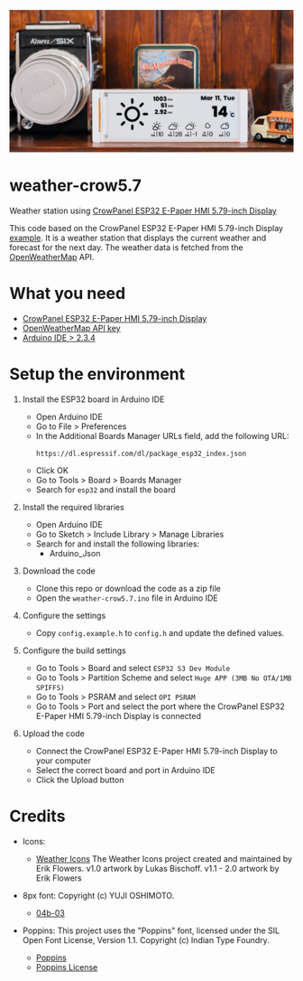 ![Weather Crow](weatherCrow.jpg)

# weather-crow5.7
Weather station using [CrowPanel ESP32 E-Paper HMI 5.79-inch Display](https://www.elecrow.com/crowpanel-esp32-5-79-e-paper-hmi-display-with-272-792-resolution-black-white-color-driven-by-spi-interface.html)

This code based on the CrowPanel ESP32 E-Paper HMI 5.79-inch Display [example](https://www.elecrow.com/wiki/CrowPanel_ESP32_E-paper_5.79-inch_HMI_Display.html).
It is a weather station that displays the current weather and forecast for the next day.
The weather data is fetched from the [OpenWeatherMap](https://openweathermap.org/) API.

# What you need
- [CrowPanel ESP32 E-Paper HMI 5.79-inch Display](https://www.elecrow.com/crowpanel-esp32-5-79-e-paper-hmi-display-with-272-792-resolution-black-white-color-driven-by-spi-interface.html)
- [OpenWeatherMap API key](https://openweathermap.org/)
- [Arduino IDE > 2.3.4](https://www.arduino.cc/en/software)

# Setup the environment
1. Install the ESP32 board in Arduino IDE
   - Open Arduino IDE
   - Go to File > Preferences
   - In the Additional Boards Manager URLs field, add the following URL:
     ```
     https://dl.espressif.com/dl/package_esp32_index.json
     ```
   - Click OK
   - Go to Tools > Board > Boards Manager
   - Search for `esp32` and install the board

2. Install the required libraries
    - Open Arduino IDE
    - Go to Sketch > Include Library > Manage Libraries
    - Search for and install the following libraries:
      - Arduino_Json

3. Download the code
    - Clone this repo or download the code as a zip file
    - Open the `weather-crow5.7.ino` file in Arduino IDE

4. Configure the settings
    - Copy `config.example.h` to `config.h` and update the defined values.

5. Configure the build settings
    - Go to Tools > Board and select `ESP32 S3 Dev Module`
    - Go to Tools > Partition Scheme and select `Huge APP (3MB No OTA/1MB SPIFFS)`
    - Go to Tools > PSRAM and select `OPI PSRAM`
    - Go to Tools > Port and select the port where the CrowPanel ESP32 E-Paper HMI 5.79-inch Display is connected

5. Upload the code
    - Connect the CrowPanel ESP32 E-Paper HMI 5.79-inch Display to your computer
    - Select the correct board and port in Arduino IDE
    - Click the Upload button

# Credits
- Icons:
  - [Weather Icons](https://erikflowers.github.io/weather-icons/)
  The Weather Icons project created and maintained by Erik Flowers. v1.0 artwork by Lukas Bischoff. v1.1 - 2.0 artwork by Erik Flowers

- 8px font:
Copyright (c) YUJI OSHIMOTO.
  - [04b-03](http://www.04.jp.org/)

- Poppins:
This project uses the "Poppins" font, licensed under the SIL Open Font License, Version 1.1.
Copyright (c) Indian Type Foundry.
  - [Poppins](https://fonts.google.com/specimen/Poppins)
  - [Poppins License](https://fonts.google.com/specimen/Poppins/license)
